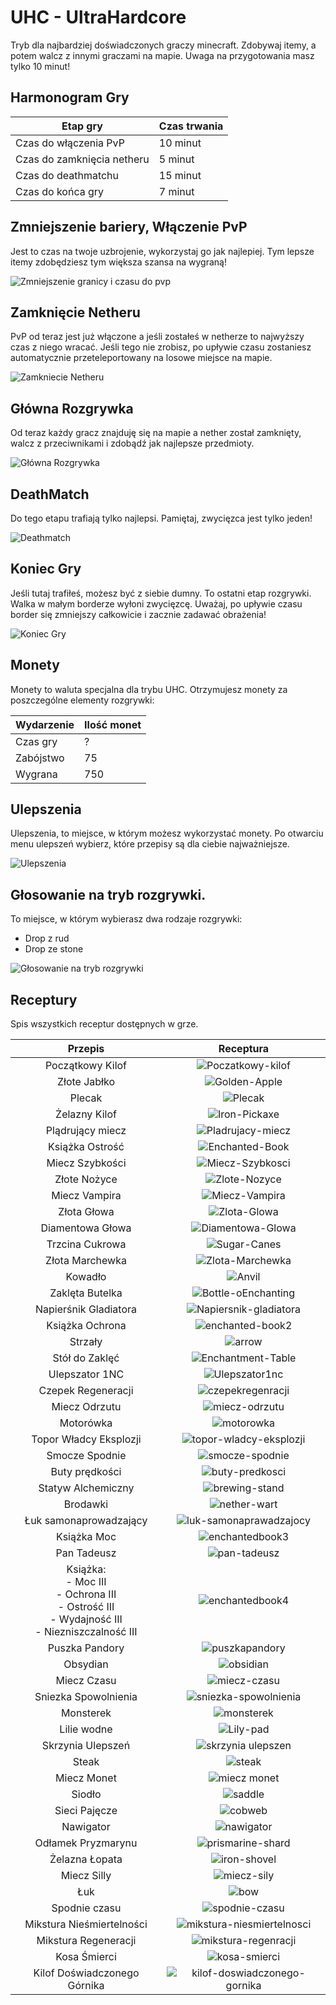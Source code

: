 # UHC - UltraHardcore


Tryb dla najbardziej doświadczonych graczy minecraft. Zdobywaj itemy, a potem walcz z innymi graczami na mapie. Uwaga na przygotowania masz tylko 10 minut!

## Harmonogram Gry

|          Etap gry          | Czas trwania |
|----------------------------|--------------|
|    Czas do włączenia PvP   |   10 minut   |
| Czas do zamknięcia netheru |    5 minut   |
|     Czas do deathmatchu    |   15 minut   |
|      Czas do końca gry     |    7 minut   |

## Zmniejszenie bariery, Włączenie PvP

Jest to czas na twoje uzbrojenie, wykorzystaj go jak najlepiej. Tym lepsze itemy zdobędziesz tym większa szansa na wygraną!

![Zmniejszenie granicy i czasu do pvp](/assets/uhc/zmniejszenie-granicy-i-czasu-do-pvp.png)

## Zamknięcie Netheru


PvP od teraz jest już włączone a jeśli zostałeś w netherze to najwyższy czas z niego wracać. Jeśli tego nie zrobisz, po upływie czasu zostaniesz automatycznie przeteleportowany na losowe miejsce na mapie.

![Zamkniecie Netheru](/assets/uhc/zamkniecie-netheru.png)

## Główna Rozgrywka

Od teraz każdy gracz znajduję się na mapie a nether został zamknięty, walcz z przeciwnikami i zdobądź jak najlepsze przedmioty.

![Główna Rozgrywka](/assets/uhc/glowna-rozgrywka.png)

## DeathMatch

Do tego etapu trafiają tylko najlepsi. Pamiętaj, zwycięzca jest tylko jeden!

![Deathmatch](/assets/uhc/deathmatch.png)

## Koniec Gry

Jeśli tutaj trafiłeś, możesz być z siebie dumny. To ostatni etap rozgrywki. Walka w małym borderze wyłoni zwycięzcę. Uważaj, po upływie czasu border się zmniejszy całkowicie i zacznie zadawać obrażenia!

![Koniec Gry](/assets/uhc/koniec-gry.png)

## Monety

Monety to waluta specjalna dla trybu UHC. Otrzymujesz monety za poszczególne elementy rozgrywki:

| Wydarzenie | Ilość monet | 
|------------|-------------|
|  Czas gry  |      ?      |   
|  Zabójstwo |      75     |   
|   Wygrana  |     750     |   

## Ulepszenia

Ulepszenia, to miejsce, w którym możesz wykorzystać monety. Po otwarciu menu ulepszeń wybierz, które przepisy są dla ciebie najważniejsze.

![Ulepszenia](/assets/uhc/ulepszenia-poprawne.png)

## Głosowanie na tryb rozgrywki.

To miejsce, w którym wybierasz dwa rodzaje rozgrywki:

- Drop z rud
- Drop ze stone

![Głosowanie na tryb rozgrywki](/assets/uhc/glosowanie-na-tryb-rozgrywki.png)

## Receptury

Spis wszystkich receptur dostępnych w grze.

|                                                 Przepis                                                  |                                   Receptura                                   |
|:--------------------------------------------------------------------------------------------------------:|:-----------------------------------------------------------------------------:|
|                                             Początkowy Kilof                                             |             ![Poczatkowy-kilof](/assets/uhc/Poczatkowy-kilof.png)             |
|                                               Złote Jabłko                                               |                 ![Golden-Apple](/assets/uhc/Golden-Apple.png)                 |
|                                                  Plecak                                                  |                       ![Plecak](/assets/uhc/Plecak.png)                       |
|                                              Żelazny Kilof                                               |                 ![Iron-Pickaxe](/assets/uhc/Iron-Pickaxe.png)                 |
|                                             Plądrujący miecz                                             |             ![Pladrujacy-miecz](/assets/uhc/Pladrujacy-miecz.png)             |
|                                             Książka Ostrość                                              |               ![Enchanted-Book](/assets/uhc/enchanted-book.png)               |
|                                             Miecz Szybkości                                              |              ![Miecz-Szybkosci](/assets/uhc/miecz-szybkosci.png)              |
|                                               Złote Nożyce                                               |                 ![Zlote-Nozyce](/assets/uhc/zlote-nozyce.png)                 |
|                                              Miecz Vampira                                               |                ![Miecz-Vampira](/assets/uhc/miecz-vampira.png)                |
|                                               Złota Głowa                                                |                  ![Zlota-Glowa](/assets/uhc/zlota-glowa.png)                  |
|                                             Diamentowa Głowa                                             |             ![Diamentowa-Glowa](/assets/uhc/diamentowa-glowa.png)             |
|                                             Trzcina Cukrowa                                              |                  ![Sugar-Canes](/assets/uhc/sugar-canes.png)                  |
|                                             Złota Marchewka                                              |              ![Zlota-Marchewka](/assets/uhc/zlota-marchewka.png)              |
|                                                 Kowadło                                                  |                        ![Anvil](/assets/uhc/anvil.png)                        |
|                                             Zaklęta Butelka                                              |           ![Bottle-oEnchanting](/assets/uhc/Bottle-oEnchanting.png)           |
|                                          Napierśnik Gladiatora                                           |        ![Napiersnik-gladiatora](/assets/uhc/Napiersnik-gladiatora.png)        |
|                                             Książka Ochrona                                              |              ![enchanted-book2](/assets/uhc/enchanted-book2.png)              |
|                                                 Strzały                                                  |                        ![arrow](/assets/uhc/arrow.png)                        |
|                                              Stół do Zaklęć                                              |            ![Enchantment-Table](/assets/uhc/Enchantment-Table.png)            |
|                                              Ulepszator 1NC                                              |                ![Ulepszator1nc](/assets/uhc/Ulepszator1nc.png)                |
|                                            Czepek Regeneracji                                            |             ![czepekregenracji](/assets/uhc/czepekregenracji.png)             |
|                                              Miecz Odrzutu                                               |                ![miecz-odrzutu](/assets/uhc/miecz-odrzutu.png)                |
|                                                Motorówka                                                 |                    ![motorowka](/assets/uhc/motorowka.png)                    |
|                                          Topor Władcy Eksplozji                                          |       ![topor-wladcy-eksplozji](/assets/uhc/topor-wladcy-eksplozji.png)       |
|                                              Smocze Spodnie                                              |               ![smocze-spodnie](/assets/uhc/smocze-spodnie.png)               |
|                                              Buty prędkości                                              |               ![buty-predkosci](/assets/uhc/buty-predkosci.png)               |
|                                            Statyw Alchemiczny                                            |                ![brewing-stand](/assets/uhc/brewing-stand.png)                |
|                                                 Brodawki                                                 |                  ![nether-wart](/assets/uhc/nether-wart.png)                  |
|                                          Łuk samonaprowadzający                                          |       ![luk-samonaprawadzajocy](/assets/uhc/luk-samonaprawadzajocy.png)       |
|                                               Książka Moc                                                |               ![enchantedbook3](/assets/uhc/enchantedbook3.png)               |
|                                               Pan Tadeusz                                                |                  ![pan-tadeusz](/assets/uhc/pan-tadeusz.png)                  |
| Książka:<br>- Moc III<br/>- Ochrona III<br/>- Ostrość III<br/>- Wydajność III<br/>- Niezniszczalność III |               ![enchantedbook4](/assets/uhc/enchantedbook4.png)               |
|                                              Puszka Pandory                                              |                ![puszkapandory](/assets/uhc/puszkapandory.png)                |
|                                                 Obsydian                                                 |                     ![obsidian](/assets/uhc/obsidian.png)                     |
|                                               Miecz Czasu                                                |                  ![miecz-czasu](/assets/uhc/miecz-czasu.png)                  |
|                                           Sniezka Spowolnienia                                           |         ![sniezka-spowolnienia](/assets/uhc/sniezka-spowolnienia.png)         |
|                                                Monsterek                                                 |                    ![monsterek](/assets/uhc/monsterek.png)                    |
|                                               Lilie wodne                                                |                     ![Lily-pad](/assets/uhc/Lily-pad.png)                     |
|                                            Skrzynia Ulepszeń                                             |            ![skrzynia ulepszen](/assets/uhc/skrzynia-ulepszen.png)            |
|                                                  Steak                                                   |                        ![steak](/assets/uhc/steak.png)                        |
|                                               Miecz Monet                                                |                  ![miecz monet](/assets/uhc/miecz-monet.png)                  |
|                                                  Siodło                                                  |                       ![saddle](/assets/uhc/saddle.png)                       |
|                                              Sieci Pajęcze                                               |                       ![cobweb](/assets/uhc/cobweb.png)                       |
|                                                Nawigator                                                 |                    ![nawigator](/assets/uhc/nawigator.png)                    |
|                                            Odłamek Pryzmarynu                                            |             ![prismarine-shard](/assets/uhc/prismarine-shard.png)             |
|                                              Żelazna Łopata                                              |                  ![iron-shovel](/assets/uhc/iron-shovel.png)                  |
|                                               Miecz Silly                                                |                   ![miecz-sily](/assets/uhc/miecz-sily.png)                   |
|                                                   Łuk                                                    |                          ![bow](/assets/uhc/bow.png)                          |
|                                              Spodnie czasu                                               |                ![spodnie-czasu](/assets/uhc/spodnie-czasu.png)                |
|                                        Mikstura Nieśmiertelności                                         |    ![mikstura-niesmiertelnosci](/assets/uhc/mikstura-niesmiertelnosci.png)    |
|                                           Mikstura Regeneracji                                           |          ![mikstura-regenracji](/assets/uhc/mikstura-regenracji.png)          |
|                                               Kosa Śmierci                                               |                 ![kosa-smierci](/assets/uhc/kosa-smierci.png)                 |
|                                       Kilof Doświadczonego Górnika                                       | ![kilof-doswiadczonego-gornika](/assets/uhc/kilof-doswiadczonego-gornika.png) |